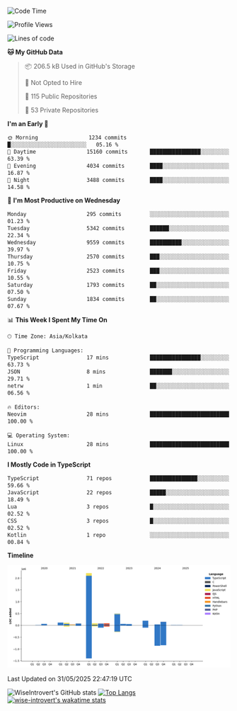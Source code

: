<!--START_SECTION:waka-->
![Code Time](http://img.shields.io/badge/Code%20Time-2%2C340%20hrs%2043%20mins-blue)

![Profile Views](http://img.shields.io/badge/Profile%20Views-0-blue)

![Lines of code](https://img.shields.io/badge/From%20Hello%20World%20I%27ve%20Written-3.8%20million%20lines%20of%20code-blue)

**🐱 My GitHub Data** 

> 📦 206.5 kB Used in GitHub's Storage 
 > 
> 🚫 Not Opted to Hire
 > 
> 📜 115 Public Repositories 
 > 
> 🔑 53 Private Repositories 
 > 
**I'm an Early 🐤** 

```text
🌞 Morning                1234 commits        █░░░░░░░░░░░░░░░░░░░░░░░░   05.16 % 
🌆 Daytime                15160 commits       ████████████████░░░░░░░░░   63.39 % 
🌃 Evening                4034 commits        ████░░░░░░░░░░░░░░░░░░░░░   16.87 % 
🌙 Night                  3488 commits        ████░░░░░░░░░░░░░░░░░░░░░   14.58 % 
```
📅 **I'm Most Productive on Wednesday** 

```text
Monday                   295 commits         ░░░░░░░░░░░░░░░░░░░░░░░░░   01.23 % 
Tuesday                  5342 commits        ██████░░░░░░░░░░░░░░░░░░░   22.34 % 
Wednesday                9559 commits        ██████████░░░░░░░░░░░░░░░   39.97 % 
Thursday                 2570 commits        ███░░░░░░░░░░░░░░░░░░░░░░   10.75 % 
Friday                   2523 commits        ███░░░░░░░░░░░░░░░░░░░░░░   10.55 % 
Saturday                 1793 commits        ██░░░░░░░░░░░░░░░░░░░░░░░   07.50 % 
Sunday                   1834 commits        ██░░░░░░░░░░░░░░░░░░░░░░░   07.67 % 
```


📊 **This Week I Spent My Time On** 

```text
🕑︎ Time Zone: Asia/Kolkata

💬 Programming Languages: 
TypeScript               17 mins             ████████████████░░░░░░░░░   63.73 % 
JSON                     8 mins              ███████░░░░░░░░░░░░░░░░░░   29.71 % 
netrw                    1 min               ██░░░░░░░░░░░░░░░░░░░░░░░   06.56 % 

🔥 Editors: 
Neovim                   28 mins             █████████████████████████   100.00 % 

💻 Operating System: 
Linux                    28 mins             █████████████████████████   100.00 % 
```

**I Mostly Code in TypeScript** 

```text
TypeScript               71 repos            ███████████████░░░░░░░░░░   59.66 % 
JavaScript               22 repos            █████░░░░░░░░░░░░░░░░░░░░   18.49 % 
Lua                      3 repos             █░░░░░░░░░░░░░░░░░░░░░░░░   02.52 % 
CSS                      3 repos             █░░░░░░░░░░░░░░░░░░░░░░░░   02.52 % 
Kotlin                   1 repo              ░░░░░░░░░░░░░░░░░░░░░░░░░   00.84 % 
```



**Timeline**

![Lines of Code chart](https://raw.githubusercontent.com/wise-introvert/wise-introvert/master/assets/bar_graph.png)


 Last Updated on 31/05/2025 22:47:19 UTC
<!--END_SECTION:waka-->

![WiseIntrovert's GitHub stats](https://github-readme-stats.vercel.app/api?username=wise-introvert&count_private=true&show_icons=true)
[![Top Langs](https://github-readme-stats.vercel.app/api/top-langs/?username=wise-introvert&langs_count=10)](https://github.com/anuraghazra/github-readme-stats)
[![wise-introvert's wakatime stats](https://github-readme-stats.vercel.app/api/wakatime?username=wiseintrovert)](https://github.com/anuraghazra/github-readme-stats)
